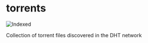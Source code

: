 torrents 
========
![Indexed](https://img.shields.io/badge/indexed-202452-blue)

Collection of torrent files discovered in the DHT network
